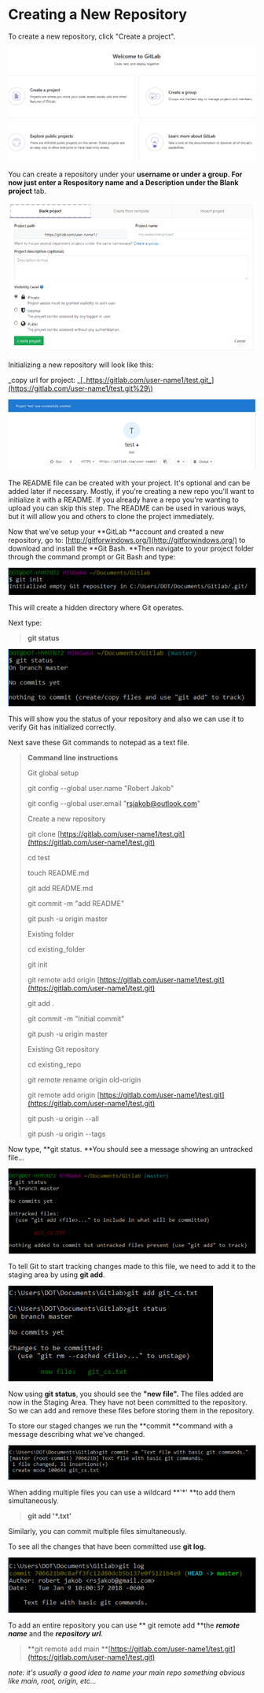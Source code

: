 # Creating a New Repository

To create a new repository, click "Create a project".

![](/assets/7.PNG)

You can create a repository under your **username **or under a **group**. For now just enter a Respository name and a Description under the** Blank project** tab.

![](/assets/6.PNG)

Initializing a new repository will look like this:

_copy url for project:  _[_https://gitlab.com/user-name1/test.git_](https://gitlab.com/user-name1/test.git%29\)

![](/assets/8.PNG)

The README file can be created with your project. It's optional and can be added later if necessary. Mostly, if you're creating a new repo you'll want to initialize it with a README.  If you already have a repo you're wanting to upload you can skip this step. The README can be used in various ways, but it will allow you and others to clone the project immediately.

Now that we've setup your **GitLab **account and created a new repository, go to: [http://gitforwindows.org/](http://gitforwindows.org/)  to download and install the **Git Bash. **Then navigate to your project folder through the command prompt or Git Bash and type:

![](/assets/9.PNG)

This will create a hidden directory where Git operates.

Next type:

> **git status**

![](/assets/10.PNG)

This will show you the status of your repository and also we can use it to verify Git has initialized correctly.

Next save these Git commands to notepad as a text file.

> **Command line instructions**
>
> Git global setup
>
> git config --global user.name "Robert Jakob"
>
> git config --global user.email "rsjakob@outlook.com"
>
> Create a new repository
>
> git clone [https://gitlab.com/user-name1/test.git](https://gitlab.com/user-name1/test.git)
>
> cd test
>
> touch README.md
>
> git add README.md
>
> git commit -m "add README"
>
> git push -u origin master
>
> Existing folder
>
> cd existing\_folder
>
> git init
>
> git remote add origin [https://gitlab.com/user-name1/test.git](https://gitlab.com/user-name1/test.git)
>
> git add .
>
> git commit -m "Initial commit"
>
> git push -u origin master
>
> Existing Git repository
>
> cd existing\_repo
>
> git remote rename origin old-origin
>
> git remote add origin [https://gitlab.com/user-name1/test.git](https://gitlab.com/user-name1/test.git)
>
> git push -u origin --all
>
> git push -u origin --tags

Now type, **git status. **You should see a message showing an untracked file...

![](/assets/11.PNG)

To tell Git to start tracking changes made to this file, we need to add it to the staging area by using **git add**.

![](/assets/14.PNG)

Now using **git status**, you should see the **"new file".**  The files added are now in the Staging Area.  They have not been committed to the repository.  So we can add and remove these files before storing them in the repository.

To store our staged changes we run the **commit **command with a message describing what we've changed.

![](/assets/15.PNG)

When adding multiple files you can use a wildcard **'\*' **to add them simultaneously.

> **git add '\*.txt'**

Similarly, you can commit multiple files simultaneously.

To see all the changes that have been committed use **git log.**

![](/assets/16.PNG)

To add an entire repository you can use ** git remote add **the _**remote name**_ and the _**repository url**_.

> **git remote add main **[https://gitlab.com/user-name1/test.git](https://gitlab.com/user-name1/test.git)

_note: it's usually a good idea to name your main repo something obvious like main, root, origin, etc..._



